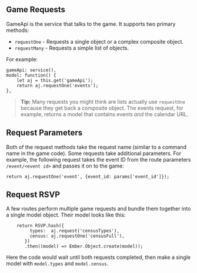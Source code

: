 ## Game Requests

GameApi is the service that talks to the game.  It supports two primary methods: 

* `requestOne` - Requests a single object or a complex composite object.
* `requestMany` - Requests a simple list of objects.

For example:

    gameApi: service(),    
    model: function() {
        let aj = this.get('gameApi');
        return aj.requestOne('events');
    },

> **Tip:** Many requests you might think are lists actually use `requestOne` because they get back a composite object.  The events request, for example, returns a model that contains events _and_ the calendar URL.

## Request Parameters

Both of the request methods take the request name (similar to a command name in the game code).  Some requests take additional parameters.  For example, the following request takes the event ID from the route parameters `/event/<event id>` and passes it on to the game:

    return aj.requestOne('event', {event_id: params['event_id']});

## Request RSVP

A few routes perform multiple game requests and bundle them together into a single model object.  Their model looks like this:

        return RSVP.hash({
             types:  aj.request('censusTypes'),
             census: aj.requestOne('censusFull'),
           })
           .then((model) => Ember.Object.create(model));

Here the code would wait until both requests completed, then make a single model with `model.types` and `model.census`.